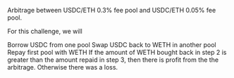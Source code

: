 Arbitrage between USDC/ETH 0.3% fee pool and USDC/ETH 0.05% fee pool.

For this challenge, we will

Borrow USDC from one pool
Swap USDC back to WETH in another pool
Repay first pool with WETH
If the amount of WETH bought back in step 2 is greater than the amount repaid in step 3, then there is profit from the the arbitrage. Otherwise there was a loss.
